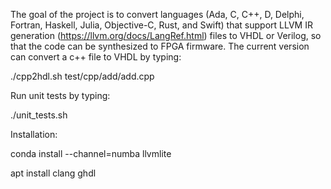 
The goal of the project is to convert languages (Ada, C, C++, D, Delphi, Fortran, Haskell, Julia, Objective-C, Rust, and Swift)
that support LLVM IR generation (https://llvm.org/docs/LangRef.html) files
to VHDL or Verilog, so that the code can be synthesized to FPGA firmware. The current version can convert a c++ file to VHDL by typing:

./cpp2hdl.sh test/cpp/add/add.cpp

Run unit tests by typing:

./unit_tests.sh

Installation:

conda install --channel=numba llvmlite

apt install clang ghdl 
